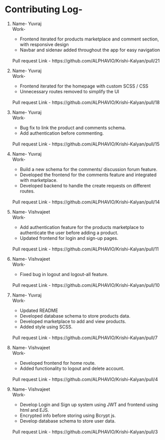 # Contributing Log-

1.  Name- Yuvraj<br/>
    Work-
    * Frontend iterated for products marketplace and comment section, with responsive design
    * Navbar and sidenav added throughout the app for easy navigation
    <br/>
    Pull request Link - https://github.com/ALPHAVIO/Krishi-Kalyan/pull/21
    <br/>

1.  Name- Yuvraj<br/>
    Work-
    * Frontend iterated for the homepage with custom SCSS / CSS
    * Unnecessary routes removed to simplify the UI
    <br/>
    Pull request Link - https://github.com/ALPHAVIO/Krishi-Kalyan/pull/18
    <br/>

1.  Name- Yuvraj<br/>
    Work-
    * Bug fix to link the product and comments schema.
    * Add authentication before commenting.
    <br/>
    Pull request Link - https://github.com/ALPHAVIO/Krishi-Kalyan/pull/15
    <br/>

1.  Name- Yuvraj<br/>
    Work-
    * Build a new schema for the comments/ discussion forum feature.
    * Developed the frontend for the comments feature and integrated with marketplace.
    * Developed backend to handle the create requests on different routes.
    <br/>
    Pull request Link - https://github.com/ALPHAVIO/Krishi-Kalyan/pull/14
    <br/>

1.  Name- Vishvajeet<br/>
    Work- 
    * Add authentication feature for the products marketplace to authenticate the user before adding a product.
    * Updated frontend for login and sign-up pages.
    <br/>
    Pull request Link - https://github.com/ALPHAVIO/Krishi-Kalyan/pull/11
    <br/>
 
1.  Name- Vishvajeet<br/>
    Work- 
    * Fixed bug in logout and logout-all feature.
    <br/>
    Pull request Link - https://github.com/ALPHAVIO/Krishi-Kalyan/pull/10
    <br/>

1.  Name- Yuvraj<br/>
    Work-
    * Updated README
    * Developed database schema to store products data.
    * Developed marketplace to add and view products.
    * Added style using SCSS.
    <br/>
    Pull request Link - https://github.com/ALPHAVIO/Krishi-Kalyan/pull/7
    <br/>

1.  Name- Vishvajeet<br/>
    Work- 
    * Developed frontend for home route.
    * Added functionality to logout and delete account.
    <br/>
    Pull request Link - https://github.com/ALPHAVIO/Krishi-Kalyan/pull/4
    <br/>

1.  Name- Vishvajeet<br/>
    Work- 
    * Develop Login and Sign up system using JWT and frontend using html and EJS.
    * Encrypted info before storing using Bcrypt js.
    * Develop database schema to store user data.
    <br/>
    Pull request Link - https://github.com/ALPHAVIO/Krishi-Kalyan/pull/3
    <br/>